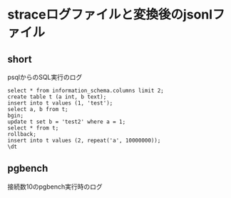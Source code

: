 # straceログファイルと変換後のjsonlファイル

## short
psqlからのSQL実行のログ
```
select * from information_schema.columns limit 2;
create table t (a int, b text);
insert into t values (1, 'test');
select a, b from t;
bgin;
update t set b = 'test2' where a = 1;
select * from t;
rollback;
insert into t values (2, repeat('a', 10000000));
\dt
```

## pgbench
接続数10のpgbench実行時のログ

